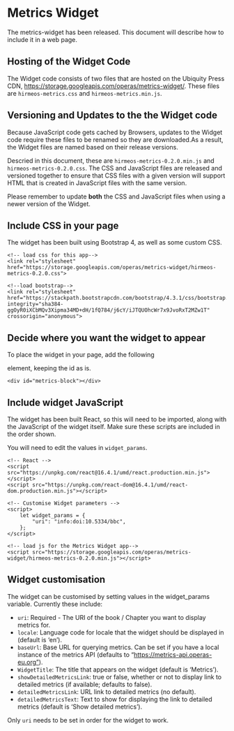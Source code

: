 # Metrics Widget

The metrics-widget has been released. This document will describe how to include it in a web page.

## Hosting of the Widget Code

The Widget code consists of two files that are hosted on the Ubiquity Press CDN, https://storage.googleapis.com/operas/metrics-widget/. These files are `hirmeos-metrics.css` and `hirmeos-metrics.min.js`.

## Versioning and Updates to the the Widget code

Because JavaScript code gets cached by Browsers, updates to the Widget code require these files to be renamed so they are downloaded.As a result, the Widget files are named based on their release versions.

Descried in this document, these are `hirmeos-metrics-0.2.0.min.js` and `hirmeos-metrics-0.2.0.css`. The CSS and
 JavaScript files are released and versioned together to ensure that CSS files with a given version will support HTML that is created in JavaScript files with the same version.

Please remember to update **both** the CSS and JavaScript files when using a newer version of the Widget.

## Include CSS in your page

The widget has been built using Bootstrap 4, as well as some custom CSS.
```
<!-- load css for this app-->
<link rel="stylesheet" href="https://storage.googleapis.com/operas/metrics-widget/hirmeos-metrics-0.2.0.css">

<!--load bootstrap-->
<link rel="stylesheet" href="https://stackpath.bootstrapcdn.com/bootstrap/4.3.1/css/bootstrap.min.css" integrity="sha384-ggOyR0iXCbMQv3Xipma34MD+dH/1fQ784/j6cY/iJTQUOhcWr7x9JvoRxT2MZw1T" crossorigin="anonymous">
```

## Decide where you want the widget to appear

To place the widget in your page, add the following <div> element, keeping the id as is.
```
<div id="metrics-block"></div>
```

## Include widget JavaScript

The widget has been built React, so this will need to be imported, along with the JavaScript of the widget itself. Make sure these scripts are included in the order shown.

You will need to edit the values in `widget_params`.
```
<!-- React -->
<script src="https://unpkg.com/react@16.4.1/umd/react.production.min.js"></script>
<script src="https://unpkg.com/react-dom@16.4.1/umd/react-dom.production.min.js"></script>

<!-- Customise Widget parameters -->
<script>
    let widget_params = {
        "uri": "info:doi:10.5334/bbc",
    };
</script>

<!-- load js for the Metrics Widget app-->
<script src="https://storage.googleapis.com/operas/metrics-widget/hirmeos-metrics-0.2.0.min.js"></script>
```

## Widget customisation

The widget can be customised by setting values in the widget_params variable. Currently these include:

- `uri`: Required - The URI of the book / Chapter you want to display metrics for.
- `locale`: Language code for locale that the widget should be displayed in (default is ‘en’).
- `baseUrl`: Base URL for querying metrics. Can be set if you have a local instance of the metrics API (defaults to
 “https://metrics-api.operas-eu.org”).
- `WidgetTitle`: The title that appears on the widget (default is ‘Metrics’).
- `showDetailedMetricsLink`: true or false, whether or not to display link to detailed metrics (if available; defaults
 to false).
- `detailedMetricsLink`: URL link to detailed metrics (no default).
- `detailedMetricsText`: Text to show for displaying the link to detailed metrics (default is ‘Show detailed metrics’).

Only `uri` needs to be set in order for the widget to work.
